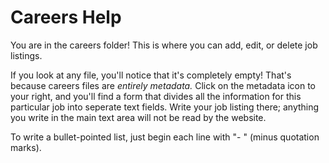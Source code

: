 # Careers Help

You are in the careers folder! This is where you can add, edit, or delete job listings.

If you look at any file, you'll notice that it's completely empty! That's because careers files are *entirely metadata.* Click on the metadata icon to your right, and you'll find a form that divides all the information for this particular job into seperate text fields. Write your job listing there; anything you write in the main text area will not be read by the website.

To write a bullet-pointed list, just begin each line with "- " (minus quotation marks).
